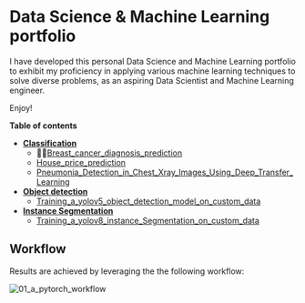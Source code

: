 # Data Science & Machine Learning portfolio
I have developed this personal Data Science and Machine Learning portfolio to exhibit my proficiency in applying various machine learning techniques to solve diverse problems, as an aspiring Data Scientist and Machine Learning engineer. <!--I have a backgorund in the mechanical engineering field which sometimes can be seen from the nature of the problems in this portfolio.  This is commented out. -->

Enjoy!

**Table of contents**
- [**Classification**](/projects/classification)
  - :pill::syringe:[Breast_cancer_diagnosis_prediction](/projects/classification/Binary_classifcation_for_breast_cancer_diagnosis.ipynb)
  - [House_price_prediction](/projects/classification/House_price_prediction_on_the_California_Housing_dataset.ipynb) 
  - [Pneumonia_Detection_in_Chest_Xray_Images_Using_Deep_Transfer_Learning](/projects/classification/Efficient_Pneumonia_Detection_in_Chest_Xray_Images_Using_Deep_Transfer_Learning/)
- [**Object detection**](/projects/object_detection)
  - [Training_a_yolov5_object_detection_model_on_custom_data](/projects/object_detection/Training_a_yolov5_object_detection_model_on_custom_data.ipynb)
- [**Instance Segmentation**](/projects/instance_segmentation/)
  - [Training_a_yolov8_instance_Segmentation_on_custom_data](/projects/instance_segmentation/Training_a_yolov8_instance_Segmentation_on_custom_data.ipynb)

## Workflow
Results are achieved by leveraging the the following workflow:

![01_a_pytorch_workflow](https://user-images.githubusercontent.com/75247240/211261407-5afcb13c-43ef-4aeb-9fcc-080053c3ad39.png)


